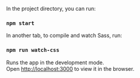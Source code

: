 In the project directory, you can run:
### `npm start`

In another tab, to compile and watch Sass, run:
### `npm run watch-css`

Runs the app in the development mode.<br>
Open [http://localhost:3000](http://localhost:3000) to view it in the browser.
